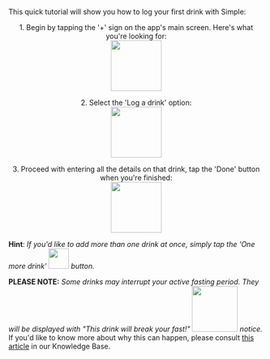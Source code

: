 This quick tutorial will show you how to log your first drink with Simple:

<p align="center">1. Begin by tapping the '+' sign on the app's main screen. Here's what you're looking for:
<br/>
  <img width="100" src="https://dkea7qxfae4ft.cloudfront.net/kb/pluss.png">
</p>

<p align="center">2. Select the 'Log a drink' option:
<br/>
  <img width="100" src="https://dkea7qxfae4ft.cloudfront.net/kb/LDRINK.png">
</p>

<p align="center">3. Proceed with entering all the details on that drink, tap the 'Done' button when you're finished:
<br/>
  <img width="100" src="https://dkea7qxfae4ft.cloudfront.net/kb/Drink.jpeg">
</p>

**Hint**: *If you'd like to add more than one drink at once, simply tap the 'One more drink' <img width="40" src="https://dkea7qxfae4ft.cloudfront.net/kb/onemore.png"> button.*

**PLEASE NOTE:** *Some drinks may interrupt your active fasting period. They will be displayed with *"This drink will break your fast!"* <img width="90" src="https://dkea7qxfae4ft.cloudfront.net/kb/breakf.png"> notice.*
If you'd like to know more about why this can happen, please consult [this article](link) in our Knowledge Base.
